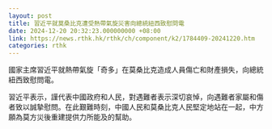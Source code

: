 ```yaml
---
layout: post
title: 習近平就莫桑比克遭受熱帶氣旋災害向總統紐西致慰問電
date: 2024-12-20 20:32:23.000000000 +08:00
link: https://news.rthk.hk/rthk/ch/component/k2/1784409-20241220.htm
categories: rthk
---
```


國家主席習近平就熱帶氣旋「奇多」在莫桑比克造成人員傷亡和財產損失，向總統紐西致慰問電。

習近平表示，謹代表中國政府和人民，對遇難者表示深切哀悼，向遇難者家屬和傷者致以誠摯慰問。在此艱難時刻，中國人民和莫桑比克人民堅定地站在一起，中方願為莫方災後重建提供力所能及的幫助。
